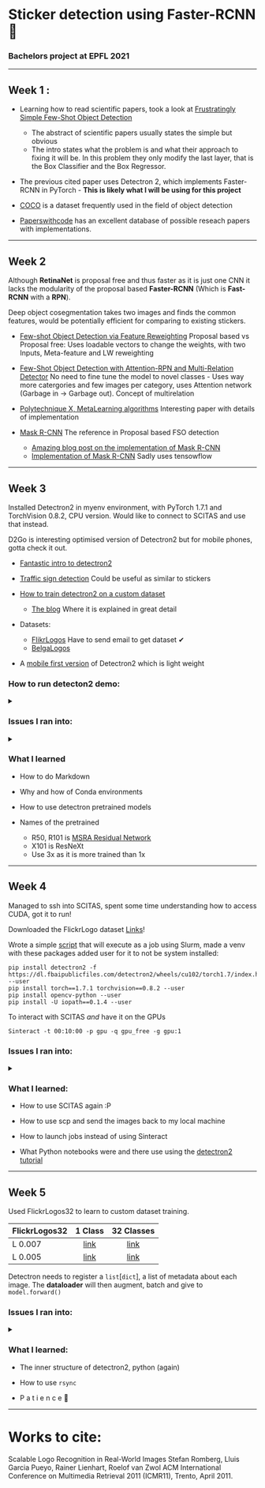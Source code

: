 # Sticker detection using Faster-RCNN 🎉 

### Bachelors project at EPFL 2021

---

## Week 1 :

* Learning how to read scientific papers, took a look at [Frustratingly Simple Few-Shot Object Detection](https://arxiv.org/pdf/2003.06957v1.pdf) 
    * The abstract of scientific papers usually states the simple but obvious
    * The intro states what the problem is and what their approach to fixing it will be. In this problem they only modify the last layer, that is the Box Classifier and the Box Regressor.

* The previous cited paper uses Detectron 2, which implements Faster-RCNN in PyTorch - **This is likely what I will be using for this project** 

* [COCO](https://cocodataset.org/#home) is a dataset frequently used in the field of object detection 

* [Paperswithcode](https://paperswithcode.com/task/few-shot-object-detection) has an excellent database of possible reseach papers with implementations.

---

## Week 2

Although **RetinaNet** is proposal free and thus faster as it is just one CNN it lacks the modularity of the proposal based **Faster-RCNN** (Which is **Fast-RCNN** with a **RPN**).

Deep object cosegmentation takes two images and finds the common features, would be potentially efficient for comparing to existing stickers.



* [Few-shot Object Detection via Feature Reweighting](https://arxiv.org/pdf/1812.01866v2.pdf) Proposal based vs Proposal free: Uses loadable vectors to change the weights, with two Inputs, Meta-feature and LW reweighting

* [Few-Shot Object Detection with Attention-RPN and Multi-Relation Detector](https://arxiv.org/pdf/1908.01998v4.pdf) No need to fine tune the model to novel classes - Uses way more catergories and few images per category, uses Attention network (Garbage in -> Garbage out). Concept of multirelation

* [Polytechnique X, MetaLearning algorithms](https://arxiv.org/pdf/1909.13579v1.pdf) Interesting paper with details of implementation

* [Mask R-CNN](https://arxiv.org/pdf/1703.06870.pdf) The reference in Proposal based FSO detection
    * [Amazing blog post on the implementation of Mask R-CNN](https://engineering.matterport.com/splash-of-color-instance-segmentation-with-mask-r-cnn-and-tensorflow-7c761e238b46)
    * [Implementation of Mask R-CNN](https://github.com/matterport/Mask_RCNN) Sadly uses tensowflow

---

## Week 3

Installed Detectron2 in myenv environment, with PyTorch 1.7.1 and TorchVision 0.8.2, CPU version. Would like to connect to SCITAS and use that instead.

D2Go is interesting optimised version of Detectron2 but for mobile phones, gotta check it out.

* [Fantastic intro to detectron2](https://www.youtube.com/watch?v=EVtMT6Ve0sY)

* [Traffic sign detection](https://www.youtube.com/watch?v=SWaYRyi0TTs) Could be useful as similar to stickers

* [How to train detectron2 on a custom dataset](https://www.youtube.com/watch?v=CrEW8AfVlKQ)
    * [The blog](https://gilberttanner.com/blog/detectron-2-object-detection-with-pytorch) Where it is explained in great detail


* Datasets:
    * [FlikrLogos](https://www.uni-augsburg.de/en/fakultaet/fai/informatik/prof/mmc/research/datensatze/flickrlogos/) Have to send email to get dataset ✔
    * [BelgaLogos](http://www-sop.inria.fr/members/Alexis.Joly/BelgaLogos/BelgaLogos.html#download)

* A [mobile first version](https://github.com/facebookresearch/d2go) of Detectron2 which is light weight

### How to run detecton2 demo:

<details close>
<summary></summary>

- Install packages from [here](https://github.com/facebookresearch/detectron2/blob/master/INSTALL.md)

- Run after pulling the git

```terminal
git clone https://github.com/facebookresearch/detectron2.git
cd demo
python demo.py --config-file ../configs/COCO-InstanceSegmentation/mask_rcnn_R_50_FPN_3x.yaml --input ../../input.jpg --opts MODEL.DEVICE cpu MODEL.WEIGHTS detectron2://COCO-InstanceSegmentation/mask_rcnn_R_50_FPN_3x/137849600/model_final_f10217.pkl
```
</details>


### Issues I ran into:
<details close>
<summary></summary>
- Had to add MODEL.DEVICE cpu for it to run on CPU

- Had to point to a downloaded image
```
wget http://images.cocodataset.org/val2017/000000439715.jpg -q -O input.jpg
```

- Had to install two libraries for OpenCV
```
pip install opencv
```
</details>

### What I learned

- How to do Markdown
- Why and how of Conda environments
- How to use detectron pretrained models

- Names of the pretrained

    - R50, R101 is [MSRA Residual Network](https://github.com/KaimingHe/deep-residual-networks)
    - X101 is ResNeXt
    - Use 3x as it is more trained than 1x

---

## Week 4

Managed to ssh into SCITAS, spent some time understanding how to access CUDA, got it to run!

Downloaded the FlickrLogo dataset [Links](notes/PRIVATE.md)!

Wrote a simple [script](execute.sh) that will execute as a job using Slurm, made a venv with these packages added user for it to not be system installed:

```terminal
pip install detectron2 -f https://dl.fbaipublicfiles.com/detectron2/wheels/cu102/torch1.7/index.html --user
pip install torch==1.7.1 torchvision==0.8.2 --user
pip install opencv-python --user
pip install -U iopath==0.1.4 --user
```

To interact with SCITAS *and* have it on the GPUs

```terminal
Sinteract -t 00:10:00 -p gpu -q gpu_free -g gpu:1
```

### Issues I ran into:
<details close>
<summary></summary>

- Have to load python after the venv as venv replaces the python version

- Have to install opencv-python everytime even I'm in the venv?
```terminal
pip install opencv-python --user
```
- Had to downgrade iopath for it to work on SCITAS
```
pip install -U iopath==0.1.4 --user
```
</details>


### What I learned:

- How to use SCITAS again :P

- How to use scp and send the images back to my local machine

- How to launch jobs instead of using Sinteract

- What Python notebooks were and there use using the [detectron2 tutorial](https://colab.research.google.com/drive/16jcaJoc6bCFAQ96jDe2HwtXj7BMD_-m5#scrollTo=8IRGo8d0qkgR)

---

## Week 5

Used FlickrLogos32 to learn to custom dataset training.

| FlickrLogos32   |      1 Class      |  32 Classes |
|:----------|:-------------:|:------:|
| L 0.007 | [link]("Flicker1Classes/L0.005_900") | [link]("Flicker32Classes/L0.007_2000") |
| L 0.005 | [link]("Flicker1Classes/L0.007_900") | [link]("Flicker32Classes/L0.005_2000") |


Detectron needs to register a `list`\[`dict`\], a list of metadata about each image. The __dataloader__ will then augment, batch and give to `model.forward()`

### Issues I ran into:
<details close>
<summary></summary>

- How to correctly open pictures (Had an annoying "\n" that was invisible in print() but not when passing as a path to open the image)

- How to correctly pass the mask (Have to transform it into __RLE__ which is lightweight binary mask)

- That I have to load the config of the model with my custom one

- Too much memory use for the C4 models

- After making my custom dataset and running it on SCITAS, it took around ~3h to get _some_ sort of result,         obtaining 3-4% on random parts of the picture by running it through the detectron2 Visualiser class. I tried using multiple different backbones, from `C4`, `DC5`, `FPN` and `3x` or `1x` to see if it would make a difference. 

    Loss was at around `0.2` after ~15 minutes of training for an **abysmal** result. Results were slightly better for the classes version

    What solved the problem was changing the learning rate from 0.00025 to 0.02

</details>

### What I learned:

- The inner structure of detectron2, python (again)

- How to use `rsync`

- P a t i e n c e :stars:

---

# Works to cite:

Scalable Logo Recognition in Real-World Images
Stefan Romberg, Lluis Garcia Pueyo, Rainer Lienhart, Roelof van Zwol
ACM International Conference on Multimedia Retrieval 2011 (ICMR11), Trento, April 2011. 

